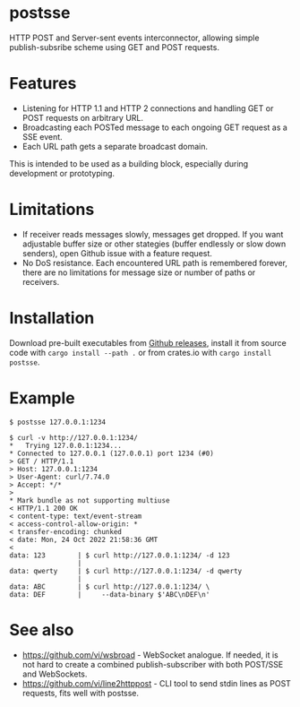 # postsse
HTTP POST and Server-sent events interconnector, allowing simple publish-subsribe scheme using GET and POST requests.

# Features

* Listening for HTTP 1.1 and HTTP 2 connections and handling GET or POST requests on arbitrary URL.
* Broadcasting each POSTed message to each ongoing GET request as a SSE event.
* Each URL path gets a separate broadcast domain.

This is intended to be used as a building block, especially during development or prototyping.

# Limitations

* If receiver reads messages slowly, messages get dropped. If you want adjustable buffer size or other stategies (buffer endlessly or slow down senders), open Github issue with a feature request.
* No DoS resistance. Each encountered URL path is remembered forever, there are no limitations for message size or number of paths or receivers. 

# Installation

Download pre-built executables from [Github releases](https://github.com/vi/postsse/releases/), install it from source code with `cargo install --path .` or from crates.io with `cargo install postsse`.

# Example

```
$ postsse 127.0.0.1:1234

$ curl -v http://127.0.0.1:1234/
*   Trying 127.0.0.1:1234...
* Connected to 127.0.0.1 (127.0.0.1) port 1234 (#0)
> GET / HTTP/1.1
> Host: 127.0.0.1:1234
> User-Agent: curl/7.74.0
> Accept: */*
>
* Mark bundle as not supporting multiuse
< HTTP/1.1 200 OK
< content-type: text/event-stream
< access-control-allow-origin: *
< transfer-encoding: chunked
< date: Mon, 24 Oct 2022 21:58:36 GMT
<
data: 123        | $ curl http://127.0.0.1:1234/ -d 123
                 |
data: qwerty     | $ curl http://127.0.0.1:1234/ -d qwerty
                 |
data: ABC        | $ curl http://127.0.0.1:1234/ \
data: DEF        |     --data-binary $'ABC\nDEF\n'
```

# See also

* https://github.com/vi/wsbroad - WebSocket analogue. If needed, it is not hard to create a combined publish-subscriber with both POST/SSE and WebSockets.
* https://github.com/vi/line2httppost - CLI tool to send stdin lines as POST requests, fits well with postsse.
